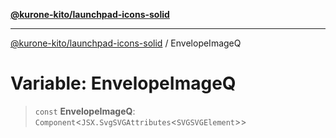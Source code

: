 [**@kurone-kito/launchpad-icons-solid**](../README.md)

***

[@kurone-kito/launchpad-icons-solid](../globals.md) / EnvelopeImageQ

# Variable: EnvelopeImageQ

> `const` **EnvelopeImageQ**: `Component`\<`JSX.SvgSVGAttributes`\<`SVGSVGElement`\>\>

